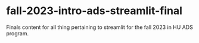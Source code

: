 # fall-2023-intro-ads-streamlit-final
Finals content for all thing pertaining to streamlit for the fall 2023 in HU ADS program.

